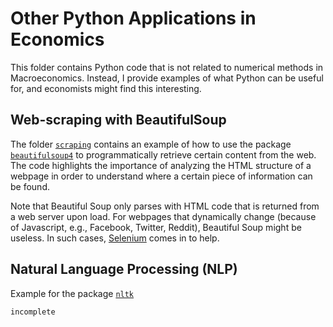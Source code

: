 # Other Python Applications in Economics

This folder contains Python code that is not related to numerical methods in Macroeconomics.
Instead, I provide examples of what Python can be useful for, and economists might find this interesting.


## Web-scraping with BeautifulSoup

The folder [`scraping`](./scraping/) contains an example of how to use the package [`beautifulsoup4`](https://www.crummy.com/software/BeautifulSoup/) to programmatically retrieve certain content from the web.
The code highlights the importance of analyzing the HTML structure of a webpage in order to understand where a certain piece of information can be found.

Note that Beautiful Soup only parses with HTML code that is returned from a web server upon load.
For webpages that dynamically change (because of Javascript, e.g., Facebook, Twitter, Reddit), Beautiful Soup might be useless.
In such cases, [Selenium](https://www.seleniumhq.org/) comes in to help.


## Natural Language Processing (NLP)

Example for the package [`nltk`](http://www.nltk.org/)

`incomplete`

